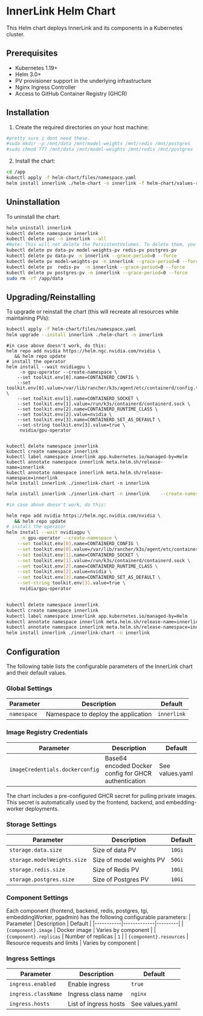 # InnerLink Helm Chart
This Helm chart deploys InnerLink and its components in a Kubernetes cluster.

## Prerequisites
- Kubernetes 1.19+
- Helm 3.0+
- PV provisioner support in the underlying infrastructure
- Nginx Ingress Controller
- Access to GitHub Container Registry (GHCR)

## Installation
1. Create the required directories on your host machine:
```bash
#pretty sure i dont need these. 
#sudo mkdir -p /mnt/data /mnt/model-weights /mnt/redis /mnt/postgres
#sudo chmod 777 /mnt/data /mnt/model-weights /mnt/redis /mnt/postgres
```

2. Install the chart:
```bash
cd /app
kubectl apply -f helm-chart/files/namespace.yaml
helm install innerlink ./helm-chart -n innerlink -f helm-chart/values-remote-24g.yaml

```
## Uninstallation
To uninstall the chart:
```bash
helm uninstall innerlink
kubectl delete namespace innerlink
kubectl delete pvc -n innerlink --all
#Note: This will not delete the PersistentVolumes. To delete them, you need to manually delete them:
kubectl delete pv data-pv model-weights-pv redis-pv postgres-pv
kubectl delete pv data-pv -n innerlink --grace-period=0 --force
kubectl delete pv model-weights-pv -n innerlink --grace-period=0 --force
kubectl delete pv  redis-pv  -n innerlink --grace-period=0 --force
kubectl delete pv postgres-pv -n innerlink --grace-period=0 --force
sudo rm -rf /app/data
```


## Upgrading/Reinstalling
To upgrade or reinstall the chart (this will recreate all resources while maintaining PVs):
```bash
kubectl apply -f helm-chart/files/namespace.yaml
helm upgrade --install innerlink ./helm-chart -n innerlink
```













```
#in case above doesn't work, do this: 
helm repo add nvidia https://helm.ngc.nvidia.com/nvidia \
   && helm repo update
# install the operator
helm install --wait nvidiagpu \
     -n gpu-operator --create-namespace \
    --set toolkit.env[0].name=CONTAINERD_CONFIG \
    --set toolkit.env[0].value=/var/lib/rancher/k3s/agent/etc/containerd/config.toml \
    --set toolkit.env[1].name=CONTAINERD_SOCKET \
    --set toolkit.env[1].value=/run/k3s/containerd/containerd.sock \
    --set toolkit.env[2].name=CONTAINERD_RUNTIME_CLASS \
    --set toolkit.env[2].value=nvidia \
    --set toolkit.env[3].name=CONTAINERD_SET_AS_DEFAULT \
    --set-string toolkit.env[3].value=true \
     nvidia/gpu-operator


kubectl delete namespace innerlink
kubectl create namespace innerlink
kubectl label namespace innerlink app.kubernetes.io/managed-by=Helm
kubectl annotate namespace innerlink meta.helm.sh/release-name=innerlink
kubectl annotate namespace innerlink meta.helm.sh/release-namespace=innerlink
helm install innerlink ./innerlink-chart -n innerlink
```







































```bash
helm install innerlink ./innerlink-chart -n innerlink    --create-namespace 

#in case above doesn't work, do this: 

helm repo add nvidia https://helm.ngc.nvidia.com/nvidia \
   && helm repo update
# install the operator
helm install --wait nvidiagpu \
     -n gpu-operator --create-namespace \
    --set toolkit.env[0].name=CONTAINERD_CONFIG \
    --set toolkit.env[0].value=/var/lib/rancher/k3s/agent/etc/containerd/config.toml \
    --set toolkit.env[1].name=CONTAINERD_SOCKET \
    --set toolkit.env[1].value=/run/k3s/containerd/containerd.sock \
    --set toolkit.env[2].name=CONTAINERD_RUNTIME_CLASS \
    --set toolkit.env[2].value=nvidia \
    --set toolkit.env[3].name=CONTAINERD_SET_AS_DEFAULT \
    --set-string toolkit.env[3].value=true \
     nvidia/gpu-operator


kubectl delete namespace innerlink
kubectl create namespace innerlink
kubectl label namespace innerlink app.kubernetes.io/managed-by=Helm
kubectl annotate namespace innerlink meta.helm.sh/release-name=innerlink
kubectl annotate namespace innerlink meta.helm.sh/release-namespace=innerlink
helm install innerlink ./innerlink-chart -n innerlink
```



## Configuration
The following table lists the configurable parameters of the InnerLink chart and their default values.

### Global Settings
| Parameter | Description | Default |
|-----------|-------------|---------|
| `namespace` | Namespace to deploy the application | `innerlink` |

### Image Registry Credentials

| Parameter | Description | Default |
|-----------|-------------|---------|
| `imageCredentials.dockerconfig` | Base64 encoded Docker config for GHCR authentication | See values.yaml |

The chart includes a pre-configured GHCR secret for pulling private images. This secret is automatically used by the frontend, backend, and embedding-worker deployments.

### Storage Settings

| Parameter | Description | Default |
|-----------|-------------|---------|
| `storage.data.size` | Size of data PV | `10Gi` |
| `storage.modelWeights.size` | Size of model weights PV | `50Gi` |
| `storage.redis.size` | Size of Redis PV | `10Gi` |
| `storage.postgres.size` | Size of Postgres PV | `10Gi` |

### Component Settings
Each component (frontend, backend, redis, postgres, tgi, embeddingWorker, pgadmin) has the following configurable parameters:
| Parameter | Description | Default |
|-----------|-------------|---------|
| `{component}.image` | Docker image | Varies by component |
| `{component}.replicas` | Number of replicas | `1` |
| `{component}.resources` | Resource requests and limits | Varies by component |

### Ingress Settings
| Parameter | Description | Default |
|-----------|-------------|---------|
| `ingress.enabled` | Enable ingress | `true` |
| `ingress.className` | Ingress class name | `nginx` |
| `ingress.hosts` | List of ingress hosts | See values.yaml |




